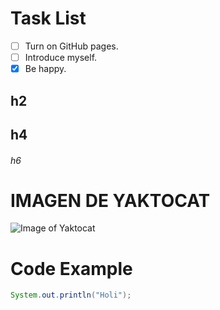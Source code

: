 # Task List
 - [ ] Turn on GitHub pages.
 - [ ] Introduce myself.
 - [x] Be happy.

## h2
## h4
###### h6

# IMAGEN DE YAKTOCAT
![Image of Yaktocat](https://octodex.github.com/images/yaktocat.png)

# Code Example

```java
System.out.println("Holi");
```



